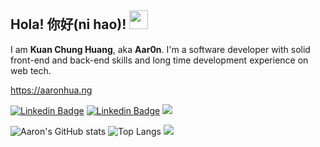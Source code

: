 ## Hola! 你好(ni hao)! <img src="https://raw.githubusercontent.com/aemmadi/aemmadi/master/wave.gif" width="30px">

I am **Kuan Chung Huang**, aka **Aar0n**. I'm a software developer with solid front-end and back-end skills and long time development experience on web tech.

https://aaronhua.ng

[![Linkedin Badge](https://img.shields.io/badge/-aar0ntw-blue?style=flat-square&logo=Linkedin&logoColor=white&link=https://www.linkedin.com/in/aar0ntw/)](https://www.linkedin.com/in/aar0ntw/)
[![Linkedin Badge](https://img.shields.io/badge/-aar0ntw-41454A?style=flat-square&logo=twitter&logoColor=#1DA1F2&link=https://twitter.com/aar0ntw/)](https://twitter.com/aar0ntw/)
![](https://visitor-badge.glitch.me/badge?page_id=aar0ntw.aar0ntw)

![Aaron's GitHub stats](https://github-readme-stats.vercel.app/api?username=aar0ntw&show_icons=true&bg_color=3f3f3f&title_color=fff&text_color=fff)
![Top Langs](https://github-readme-stats.vercel.app/api/top-langs/?username=aar0ntw&langs_count=3&hide_title=true)
![](https://github-profile-trophy.vercel.app/?username=aar0ntw&theme=flat&column=9)

<!--
**aar0nTw/aar0nTw** is a ✨ _special_ ✨ repository because its `README.md` (this file) appears on your GitHub profile.

Here are some ideas to get you started:

- 🔭 I’m currently working on ...
- 🌱 I’m currently learning ...
- 👯 I’m looking to collaborate on ...
- 🤔 I’m looking for help with ...
- 💬 Ask me about ...
- 📫 How to reach me: ...
- 😄 Pronouns: ...
- ⚡ Fun fact: ...
-->
